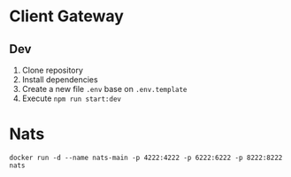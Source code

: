 # Client Gateway

## Dev

1. Clone repository
2. Install dependencies
3. Create a new file `.env` base on `.env.template`
4. Execute `npm run start:dev`

# Nats

```
docker run -d --name nats-main -p 4222:4222 -p 6222:6222 -p 8222:8222 nats
```
